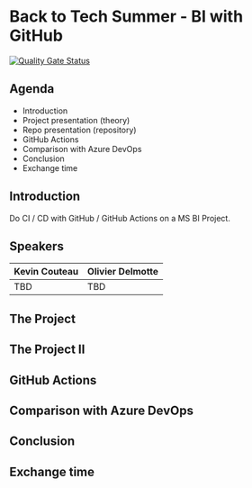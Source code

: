 # Back to Tech Summer - BI with GitHub

[![Quality Gate Status](https://sonarcloud.io/api/project_badges/measure?project=backtotechsummer%3A%3Agithub%3Abi&metric=alert_status)](https://sonarcloud.io/dashboard?id=backtotechsummer%3A%3Agithub%3Abi)

## Agenda

- Introduction
- Project presentation (theory)
- Repo presentation (repository)
- GitHub Actions
- Comparison with Azure DevOps
- Conclusion
- Exchange time

## Introduction

Do CI / CD with GitHub / GitHub Actions on a MS BI Project.

## Speakers

| Kevin Couteau | Olivier Delmotte |
| --- | --- |
| TBD | TBD |

## The Project

## The Project II

## GitHub Actions

## Comparison with Azure DevOps

## Conclusion

## Exchange time

